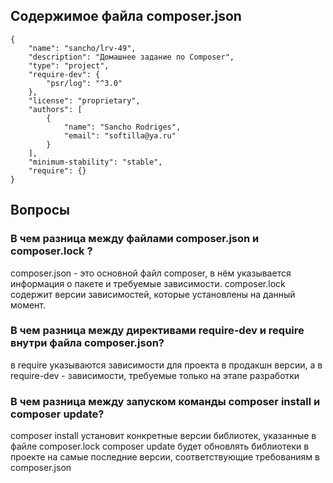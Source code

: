 ## Содержимое файла composer.json
```
{
    "name": "sancho/lrv-49",
    "description": "Домашнее задание по Composer",
    "type": "project",
    "require-dev": {
        "psr/log": "^3.0"
    },
    "license": "proprietary",
    "authors": [
        {
            "name": "Sancho Rodriges",
            "email": "softilla@ya.ru"
        }
    ],
    "minimum-stability": "stable",
    "require": {}
}
```

## Вопросы

### В чем разница между файлами composer.json и composer.lock ?

composer.json - это основной файл composer, в нём указывается информация о пакете и требуемые зависимости.
composer.lock содержит версии зависимостей, которые установлены на данный момент.

### В чем разница между директивами require-dev и require внутри файла composer.json?

в require указываются зависимости для проекта в продакшн версии, а в require-dev - зависимости, требуемые только на этапе разработки

### В чем разница между запуском команды composer install и composer update?

composer install установит конкретные версии библиотек, указанные в файле composer.lock
composer update будет обновлять библиотеки в проекте на самые последние версии, соответствующие требованиям в composer.json
